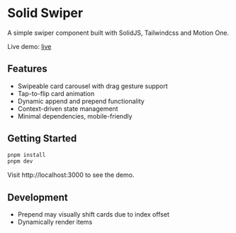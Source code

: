 # Solid Swiper

A simple swiper component built with SolidJS, Tailwindcss and Motion One.

Live demo: [live](https://solid-swiper.vercel.app)

## Features

- Swipeable card carousel with drag gesture support
- Tap-to-flip card animation
- Dynamic append and prepend functionality
- Context-driven state management
- Minimal dependencies, mobile-friendly

## Getting Started

```bash
pnpm install
pnpm dev
```

Visit http://localhost:3000 to see the demo.

## Development
- Prepend may visually shift cards due to index offset
- Dynamically render items

